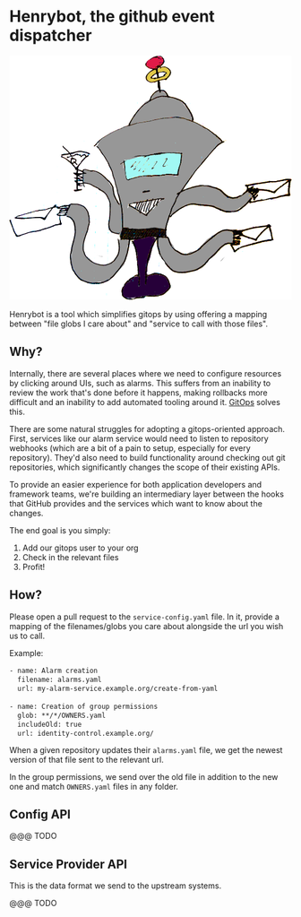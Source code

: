 # Henrybot, the github event dispatcher

![](./henrybot.png)

Henrybot is a tool which simplifies gitops by using offering a mapping between
"file globs I care about" and "service to call with those files".

## Why?
Internally, there are several places where we need to configure resources by
clicking around UIs, such as alarms. This suffers from an inability to review
the work that's done before it happens, making rollbacks more difficult and an
inability to add automated tooling around
it. [GitOps](https://about.gitlab.com/topics/gitops/) solves this.

There are some natural struggles for adopting a gitops-oriented approach. First,
services like our alarm service would need to listen to repository webhooks
(which are a bit of a pain to setup, especially for every repository). They'd
also need to build functionality around checking out git repositories, which
significantly changes the scope of their existing APIs.

To provide an easier experience for both application developers and framework
teams, we're building an intermediary layer between the hooks that GitHub
provides and the services which want to know about the changes.

The end goal is you simply:
1. Add our gitops user to your org
2. Check in the relevant files
3. Profit!

## How?

Please open a pull request to the `service-config.yaml` file. In it, provide a
mapping of the filenames/globs you care about alongside the url you wish us to call.

Example:

```
- name: Alarm creation
  filename: alarms.yaml
  url: my-alarm-service.example.org/create-from-yaml

- name: Creation of group permissions
  glob: **/*/OWNERS.yaml
  includeOld: true
  url: identity-control.example.org/
```


When a given repository updates their `alarms.yaml` file, we get the newest
version of that file sent to the relevant url.

In the group permissions, we send over the old file in addition to the new one
and match `OWNERS.yaml` files in any folder.

## Config API

@@@ TODO

## Service Provider API

This is the data format we send to the upstream systems.

@@@ TODO
